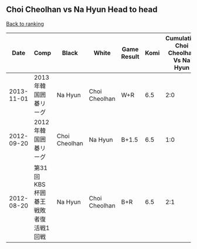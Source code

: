 ## Choi Cheolhan vs Na Hyun Head to head

[Back to ranking](../../index.md)




| **Date** | **Comp** | **Black** | **White** | **Game Result** | **Komi** | **Cumulative Choi Cheolhan Vs Na Hyun** | **Choi Cheolhan Streak** | **Na Hyun Streak** | 
| --- | --- | --- | --- | --- | --- | --- | --- | --- |
| 2013-11-01 | 2013年韓国囲碁リーグ | Na Hyun | Choi Cheolhan | W+R | 6.5 | 2:0 | 2 | 0 | 
| 2012-09-20 | 2012年韓国囲碁リーグ | Choi Cheolhan | Na Hyun | B+1.5 | 6.5 | 1:0 | 1 | 0 | 
| 2012-08-20 | 第31回KBS杯囲碁王戦敗者復活戦1回戦 | Na Hyun | Choi Cheolhan | B+R | 6.5 | 2:1 | 0 | 1 |




